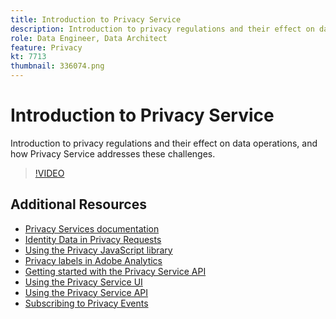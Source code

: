 ```yaml
---
title: Introduction to Privacy Service
description: Introduction to privacy regulations and their effect on data operations, and how Privacy Service addresses these challenges.
role: Data Engineer, Data Architect
feature: Privacy
kt: 7713
thumbnail: 336074.png
---
```


# Introduction to Privacy Service

Introduction to privacy regulations and their effect on data operations, and how Privacy Service addresses these challenges.

>[!VIDEO](https://video.tv.adobe.com/v/336074?quality=12&learn=on)

## Additional Resources

+ [Privacy Services documentation](https://experienceleague.adobe.com/docs/experience-platform/privacy/home.html)
+ [Identity Data in Privacy Requests](identity-data-in-privacy-requests.md)
+ [Using the Privacy JavaScript library](using-privacy-javascript-library.md)
+ [Privacy labels in Adobe Analytics](privacy-labels-in-adobe-analytics.md)
+ [Getting started with the Privacy Service API](getting-started-with-privacy-services-api.md)
+ [Using the Privacy Service UI](using-privacy-services-ui.md)
+ [Using the Privacy Service API](using-the-privacy-service-api.md)
+ [Subscribing to Privacy Events](subscribe-to-privacy-events.md)
